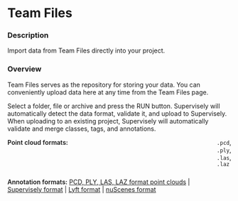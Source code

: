 # Team Files

### Description

Import data from Team Files directly into your project.

### Overview

Team Files serves as the repository for storing your data. You can conveniently upload data here at any time from the Team Files page.

Select a folder, file or archive and press the RUN button. Supervisely will automatically detect the data format, validate it, and upload to Supervisely.
When uploading to an existing project, Supervisely will automatically validate and merge classes, tags, and annotations.

<div style="display: grid; grid-template-columns: auto 1fr; grid-column-gap: 5px; grid-row-gap: 10px; grid-auto-rows: auto;">
  <b style="font-weight: 600; flex: none;" class="mr5">Point cloud formats:</b>
  <span><code>.pcd</code>, <code>.ply</code>, <code>.las</code>, <code>.laz</code></span>

<b style="font-weight: 600; flex: none;" class="mr5">Annotation formats:</b>
<span>
<a href="https://docs.supervisely.com/import-and-export/import/supported-formats-pointcloud/point_clouds" data-modal-href="https://raw.githubusercontent.com/supervisely-ecosystem/import-wizard-docs/master/converter_docs/point_cloud/point_clouds.md" data-key="sly-open-modal" data-modal-event="open-md-modal" >PCD, PLY, LAS, LAZ format point clouds</a><span> | </span>
<a href="https://docs.supervisely.com/import-and-export/import/supported-formats-pointcloud/supervisely" data-modal-href="https://raw.githubusercontent.com/supervisely-ecosystem/import-wizard-docs/master/converter_docs/point_cloud/supervisely.md" data-key="sly-open-modal" data-modal-event="open-md-modal" >Supervisely format</a><span> | </span>
<a href="https://docs.supervisely.com/import-and-export/import/supported-formats-pointcloud/lyft" data-modal-href="https://raw.githubusercontent.com/supervisely-ecosystem/import-wizard-docs/master/converter_docs/point_cloud/lyft.md" data-key="sly-open-modal" data-modal-event="open-md-modal" >Lyft format</a><span> | </span>
<a href="https://docs.supervisely.com/import-and-export/import/supported-formats-pointcloud/nuscenes" data-modal-href="https://raw.githubusercontent.com/supervisely-ecosystem/import-wizard-docs/master/converter_docs/point_cloud/nuscenes.md" data-key="sly-open-modal" data-modal-event="open-md-modal" >nuScenes format</a>
</span>

</div>
